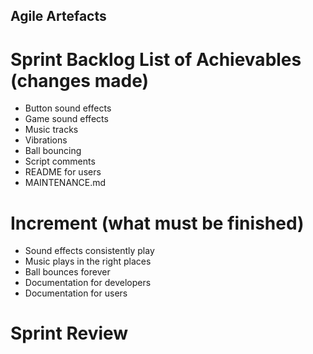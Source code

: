 ## Agile Artefacts
# Sprint Backlog List of Achievables (changes made)
* Button sound effects
* Game sound effects
* Music tracks
* Vibrations
* Ball bouncing
* Script comments
* README for users
* MAINTENANCE.md
# Increment (what must be finished)
* Sound effects consistently play
* Music plays in the right places
* Ball bounces forever
* Documentation for developers
* Documentation for users
# Sprint Review
